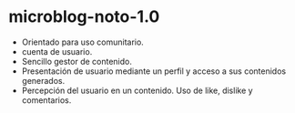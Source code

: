 microblog-noto-1.0
==================
- Orientado para uso comunitario.
- cuenta de usuario.
- Sencillo gestor de contenido.
- Presentación de usuario mediante un perfil y acceso a sus contenidos generados.
- Percepción del usuario en un contenido. Uso de like, dislike y comentarios.
